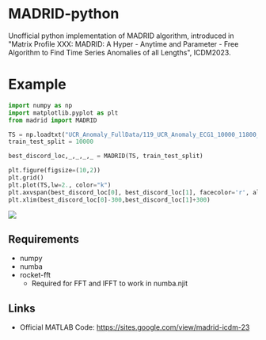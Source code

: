 # MADRID-python
Unofficial python implementation of MADRID algorithm, introduced in "Matrix Profile XXX: MADRID: A Hyper - Anytime and Parameter - Free Algorithm to Find Time Series Anomalies of all Lengths", ICDM2023.

# Example
```python
import numpy as np
import matplotlib.pyplot as plt
from madrid import MADRID

TS = np.loadtxt("UCR_Anomaly_FullData/119_UCR_Anomaly_ECG1_10000_11800_12100.txt")
train_test_split = 10000

best_discord_loc,_,_,_,_ = MADRID(TS, train_test_split)

plt.figure(figsize=(10,2))
plt.grid()
plt.plot(TS,lw=2., color="k")
plt.axvspan(best_discord_loc[0], best_discord_loc[1], facecolor='r', alpha=0.1,label="anomaly")
plt.xlim(best_discord_loc[0]-300,best_discord_loc[1]+300)
```
![](https://github.com/user-attachments/assets/a3b966a2-cfb8-4f6b-9873-f4846537b397)

## Requirements
- numpy
- numba
- rocket-fft
  - Required for FFT and IFFT to work in numba.njit
 
## Links
- Official MATLAB Code: 
https://sites.google.com/view/madrid-icdm-23

